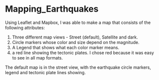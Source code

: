 # Mapping_Earthquakes

Using Leaflet and Mapbox, I was able to make a map that consists of the following attributes: 
  1. Three different map views - Street (default), Satellite and dark.
  2. Circle markers whose color and size depend on the magnitude. 
  3. A Legend that shows what each color marker means.
  4. a red line showing the tectonic plates.  I chose red because it was easy to see in all map formats.
  
The default map is in the street view, with the earthquake circle markers, legend and tectonic plate lines showing. 
